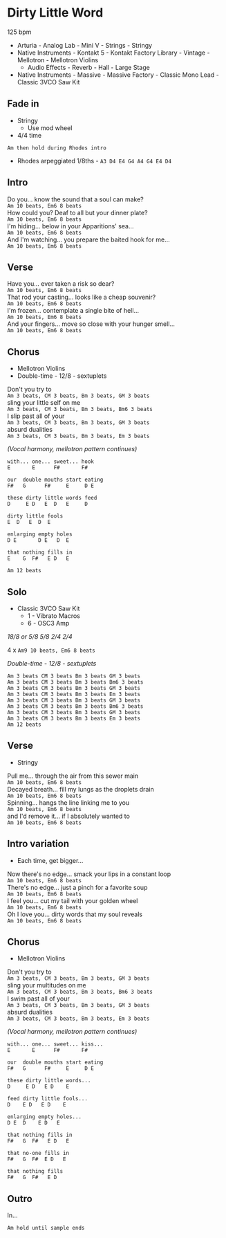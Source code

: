 # Dirty Little Word

125 bpm

* Arturia - Analog Lab - Mini V - Strings - Stringy
* Native Instruments - Kontakt 5 - Kontakt Factory Library - Vintage - Mellotron - Mellotron Violins
    * Audio Effects - Reverb - Hall - Large Stage
* Native Instruments - Massive - Massive Factory - Classic Mono Lead - Classic 3VCO Saw Kit

## Fade in

* Stringy
    * Use mod wheel
* 4/4 time

`Am then hold during Rhodes intro`

* Rhodes arpeggiated 1/8ths - `A3 D4 E4 G4 A4 G4 E4 D4`

## Intro

Do you... know the sound that a soul can make?  
`Am 10 beats, Em6 8 beats`  
How could you? Deaf to all but your dinner plate?  
`Am 10 beats, Em6 8 beats`  
I'm hiding... below in your Apparitions' sea...  
`Am 10 beats, Em6 8 beats`  
And I'm watching... you prepare the baited hook for me...  
`Am 10 beats, Em6 8 beats`

## Verse

Have you... ever taken a risk so dear?  
`Am 10 beats, Em6 8 beats`  
That rod your casting... looks like a cheap souvenir?  
`Am 10 beats, Em6 8 beats`  
I'm frozen... contemplate a single bite of hell...  
`Am 10 beats, Em6 8 beats`  
And your fingers... move so close with your hunger smell...  
`Am 10 beats, Em6 8 beats`

## Chorus

* Mellotron Violins
* Double-time - 12/8 - sextuplets

Don't you try to  
`Am 3 beats, CM 3 beats, Bm 3 beats, GM 3 beats`  
sling your little self on me  
`Am 3 beats, CM 3 beats, Bm 3 beats, Bm6 3 beats`  
I slip past all of your  
`Am 3 beats, CM 3 beats, Bm 3 beats, GM 3 beats`  
absurd dualities  
`Am 3 beats, CM 3 beats, Bm 3 beats, Em 3 beats`  

_(Vocal harmony, mellotron pattern continues)_

```
with... one... sweet... hook
E       E      F#       F#
```

```
our  double mouths start eating
F#   G      F#     E     D E
```

```
these dirty little words feed
D     E D   E  D   E     D
```

```
dirty little fools
E  D   E  D  E
```

```
enlarging empty holes
D E       D E   D  E
```

```
that nothing fills in
E    G  F#   E D   E
```

`Am 12 beats`

## Solo

* Classic 3VCO Saw Kit
  * 1 - Vibrato Macros
  * 6 - OSC3 Amp

*18/8 or 5/8 5/8 2/4 2/4*

4 x `Am9 10 beats, Em6 8 beats`  

*Double-time - 12/8 - sextuplets*

`Am 3 beats CM 3 beats Bm 3 beats GM 3 beats`  
`Am 3 beats CM 3 beats Bm 3 beats Bm6 3 beats`  
`Am 3 beats CM 3 beats Bm 3 beats GM 3 beats`  
`Am 3 beats CM 3 beats Bm 3 beats Em 3 beats`  
`Am 3 beats CM 3 beats Bm 3 beats GM 3 beats`  
`Am 3 beats CM 3 beats Bm 3 beats Bm6 3 beats`  
`Am 3 beats CM 3 beats Bm 3 beats GM 3 beats`  
`Am 3 beats CM 3 beats Bm 3 beats Em 3 beats`  
`Am 12 beats`  

## Verse

* Stringy

Pull me... through the air from this sewer main  
`Am 10 beats, Em6 8 beats`  
Decayed breath... fill my lungs as the droplets drain  
`Am 10 beats, Em6 8 beats`  
Spinning... hangs the line linking me to you  
`Am 10 beats, Em6 8 beats`  
and I'd remove it... if I absolutely wanted to  
`Am 10 beats, Em6 8 beats`

## Intro variation

* Each time, get bigger...

Now there's no edge... smack your lips in a constant loop  
`Am 10 beats, Em6 8 beats`  
There's no edge... just a pinch for a favorite soup  
`Am 10 beats, Em6 8 beats`  
I feel you... cut my tail with your golden wheel  
`Am 10 beats, Em6 8 beats`  
Oh I love you... dirty words that my soul reveals  
`Am 10 beats, Em6 8 beats`  

## Chorus

* Mellotron Violins

Don't you try to  
`Am 3 beats, CM 3 beats, Bm 3 beats, GM 3 beats`  
sling your multitudes on me  
`Am 3 beats, CM 3 beats, Bm 3 beats, Bm6 3 beats`  
I swim past all of your  
`Am 3 beats, CM 3 beats, Bm 3 beats, GM 3 beats`  
absurd dualities  
`Am 3 beats, CM 3 beats, Bm 3 beats, Em 3 beats`

_(Vocal harmony, mellotron pattern continues)_

```
with... one... sweet... kiss...
E       E      F#       F#
```

```
our  double mouths start eating
F#   G      F#     E     D E
```

```
these dirty little words...
D     E D   E D    E
```

```
feed dirty little fools...
D    E D   E D    E
```

```
enlarging empty holes...
D E  D    E D   E
```

```
that nothing fills in
F#   G  F#   E D   E
```

```
that no-one fills in
F#   G  F#  E D   E
```

```
that nothing fills
F#   G  F#   E D
```

## Outro

In...

`Am hold until sample ends`
